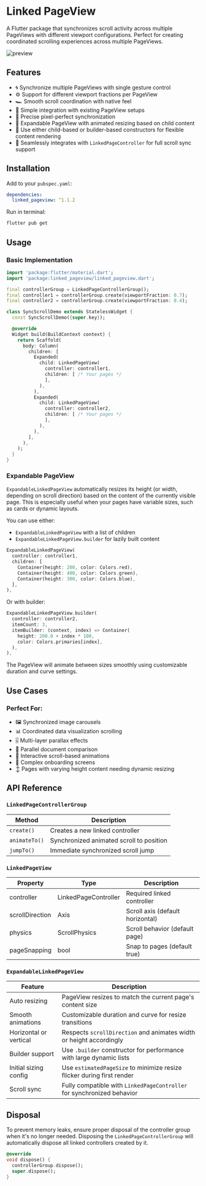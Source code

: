 # Linked PageView

A Flutter package that synchronizes scroll activity across multiple PageViews with different
viewport configurations. Perfect for creating coordinated scrolling experiences across multiple
PageViews.

![preview](docs/preview.gif)

## Features

- 🌀 Synchronize multiple PageViews with single gesture control
- ⚙️ Support for different viewport fractions per PageView
- 🏎️ Smooth scroll coordination with native feel
- 🧩 Simple integration with existing PageView setups
- 📏 Precise pixel-perfect synchronization
- 📐 Expandable PageView with animated resizing based on child content
- 🧱 Use either child-based or builder-based constructors for flexible content rendering
- 🔁 Seamlessly integrates with `LinkedPageController` for full scroll sync support

## Installation

Add to your `pubspec.yaml`:

```yaml
dependencies:
  linked_pageview: ^1.1.2
```

Run in terminal:

```bash
flutter pub get
```

## Usage

### Basic Implementation

```dart
import 'package:flutter/material.dart';
import 'package:linked_pageview/linked_pageview.dart';

final controllerGroup = LinkedPageControllerGroup();
final controller1 = controllerGroup.create(viewportFraction: 0.7);
final controller2 = controllerGroup.create(viewportFraction: 0.4);

class SyncScrollDemo extends StatelessWidget {
  const SyncScrollDemo({super.key});

  @override
  Widget build(BuildContext context) {
    return Scaffold(
      body: Column(
        children: [
          Expanded(
            child: LinkedPageView(
              controller: controller1,
              children: [ /* Your pages */
              ],
            ),
          ),
          Expanded(
            child: LinkedPageView(
              controller: controller2,
              children: [ /* Your pages */
              ],
            ),
          ),
        ],
      ),
    );
  }
}
```

### Expandable PageView

`ExpandableLinkedPageView` automatically resizes its height (or width, depending on scroll
direction) based on the content of the currently visible page. This is especially useful when your
pages have variable sizes, such as cards or dynamic layouts.

You can use either:

- `ExpandableLinkedPageView` with a list of children
- `ExpandableLinkedPageView.builder` for lazily built content

```dart
ExpandableLinkedPageView(
  controller: controller1,
  children: [
    Container(height: 200, color: Colors.red),
    Container(height: 400, color: Colors.green),
    Container(height: 300, color: Colors.blue),
  ],
),
```

Or with builder:

```dart
ExpandableLinkedPageView.builder(
  controller: controller2,
  itemCount: 3,
  itemBuilder: (context, index) => Container(
    height: 200.0 + index * 100,
    color: Colors.primaries[index],
  ),
),
```

The PageView will animate between sizes smoothly using customizable duration and curve settings.

## Use Cases

### Perfect For:

- 🖼️ Synchronized image carousels
- 📊 Coordinated data visualization scrolling
- 🎚️ Multi-layer parallax effects
- 📖 Parallel document comparison
- 🎨 Interactive scroll-based animations
- 📱 Complex onboarding screens
- ↕️ Pages with varying height content needing dynamic resizing

## API Reference

### `LinkedPageControllerGroup`

| Method        | Description                              |
|---------------|------------------------------------------|
| `create()`    | Creates a new linked controller          |
| `animateTo()` | Synchronized animated scroll to position |
| `jumpTo()`    | Immediate synchronized scroll jump       |

### `LinkedPageView`

| Property        | Type                 | Description                      |
|-----------------|----------------------|----------------------------------|
| controller      | LinkedPageController | Required linked controller       |
| scrollDirection | Axis                 | Scroll axis (default horizontal) |
| physics         | ScrollPhysics        | Scroll behavior (default page)   |
| pageSnapping    | bool                 | Snap to pages (default true)     |

### `ExpandableLinkedPageView`

| Feature                | Description                                                            |
|------------------------|------------------------------------------------------------------------|
| Auto resizing          | PageView resizes to match the current page's content size              |
| Smooth animations      | Customizable duration and curve for resize transitions                 |
| Horizontal or vertical | Respects `scrollDirection` and animates width or height accordingly    |
| Builder support        | Use `.builder` constructor for performance with large dynamic lists    |
| Initial sizing config  | Use `estimatedPageSize` to minimize resize flicker during first render |
| Scroll sync            | Fully compatible with `LinkedPageController` for synchronized behavior |

## Disposal

To prevent memory leaks, ensure proper disposal of the controller group when it's no longer needed.
Disposing the `LinkedPageControllerGroup` will automatically dispose all linked controllers created
by it.

```dart
@override
void dispose() {
  controllerGroup.dispose();
  super.dispose();
}
```

